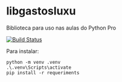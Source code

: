 # libgastosluxu
Biblioteca para uso nas aulas do Python Pro

[![Build Status](https://travis-ci.com/luxu/bbscraper.svg?branch=main)](https://travis-ci.com/luxu/bbscraper)

Para instalar:
```console
python -m venv .venv
.\.venv\Scripts\activate
pip install -r requeriments
```

